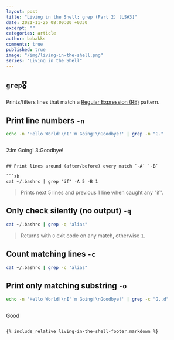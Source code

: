 ```yaml
---
layout: post
title: "Living in the Shell; grep (Part 2) [LS#3]"
date: 2021-11-26 08:00:00 +0330
excerpt: ""
categories: article
author: babakks
comments: true
published: true
image: "/img/living-in-the-shell.png"
series: "Living in the Shell"
---
```


## `grep`🎖️

Prints/filters lines that match a [Regular Expression (RE)][re] pattern.

[re]: https://en.wikipedia.org/wiki/Regular_expression

## Print line numbers `-n`

```sh
echo -n 'Hello World!\nI''m Going!\nGoodbye!' | grep -n "G."
```

> ```text
  2:Im Going!
  3:Goodbye!
  ```

## Print lines around (after/before) every match `-A` `-B`

```sh
cat ~/.bashrc | grep "if" -A 5 -B 1
```

> Prints next 5 lines and previous 1 line when caught any "if".

## Only check silently (no output) `-q`

```sh
cat ~/.bashrc | grep -q "alias"
```

> Returns with `0` exit code on any match, otherwise `1`.

## Count matching lines `-c`

```sh
cat ~/.bashrc | grep -c "alias"
```

## Print only matching substring `-o`

```sh
echo -n 'Hello World!\nI''m Going!\nGoodbye!' | grep -c "G..d"
```

> ```text
  Good
  ```

{% include_relative living-in-the-shell-footer.markdown %}
